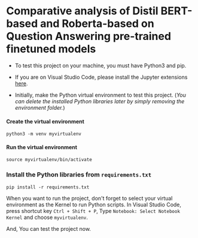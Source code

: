 # Comparative analysis of Distil BERT-based and Roberta-based on Question Answering pre-trained finetuned models

- To test this project on your machine, you must have Python3 and pip.
- If you are on Visual Studio Code, please install the Jupyter extensions [here](https://marketplace.visualstudio.com/items?itemName=ms-toolsai.jupyter).

- Initially, make the Python virtual environment to test this project. (<i>You can delete the installed Python libraries later by simply removing the environment folder.</i>)

#### Create the virtual environment

```
python3 -m venv myvirtualenv
```

#### Run the virtual environment

```
source myvirtualenv/bin/activate
```

### Install the Python libraries from `requirements.txt`

```
pip install -r requirements.txt
```

When you want to run the project, don't forget to select your virtual environment as the Kernel to run Python scripts.
In Visual Studio Code, press shortcut key `Ctrl + Shift + P`, Type `Notebook: Select Notebook Kernel` and choose `myvirtualenv`.

And, You can test the project now.
